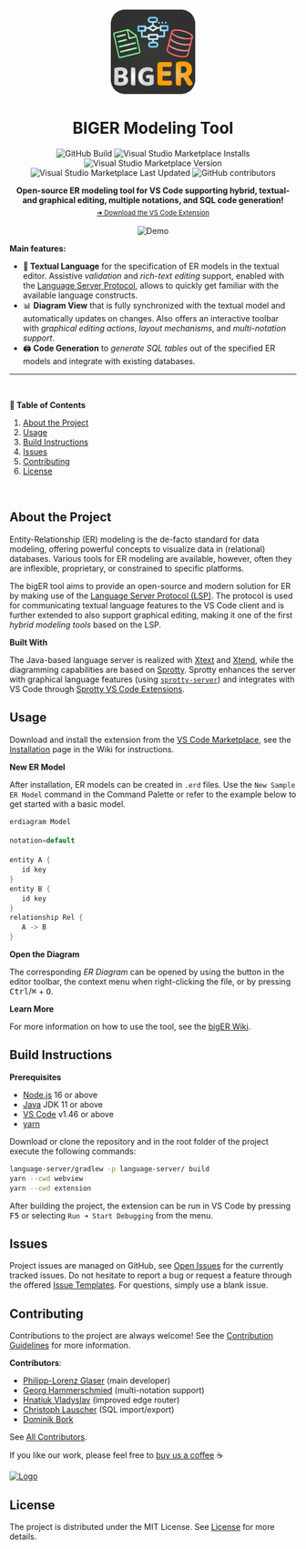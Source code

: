 <!-- LOGO -->
<p align="center">
  <img src="./extension/media/logo.png" alt="Logo" width="150" height="150" />
</p>

<!-- TITLE -->
<h1 align="center">BIGER Modeling Tool</h1>

<!-- BADGES -->
<p align="center">
  <img alt="GitHub Build" src="https://img.shields.io/github/actions/workflow/status/borkdominik/bigER/build.yml?branch=main" height="20"/>
  <img alt="Visual Studio Marketplace Installs" src="https://img.shields.io/visual-studio-marketplace/i/BIGModelingTools.erdiagram?color=9cf" height="20"/>
  <img alt="Visual Studio Marketplace Version" src="https://img.shields.io/visual-studio-marketplace/v/BIGModelingTools.erdiagram" height="20"/>
  <img alt="Visual Studio Marketplace Last Updated" src="https://img.shields.io/visual-studio-marketplace/last-updated/BIGModelingTools.erdiagram?color=blue" height="20"/>
  <img alt="GitHub contributors" src="https://img.shields.io/github/contributors/borkdominik/bigER?color=lightgrey" height="20"/>
</p>

<!-- DESCRIPTION -->
<p align="center">
  <b>Open-source ER modeling tool for VS Code supporting hybrid, textual- and graphical editing, multiple notations, and SQL code generation!</b></br>
  <sub><a href="https://marketplace.visualstudio.com/items?itemName=BIGModelingTools.erdiagram">➜ Download the VS Code Extension</a><sub>
</p>

<!-- DEMO -->
<p align="center">
  <img src="https://user-images.githubusercontent.com/39776671/197230584-f045bee2-0d5a-4120-b0cf-3ad7ae7675d8.gif" alt="Demo" width="800" />
</p>

<!-- FEATURES -->
**Main features:**
- **📝 Textual Language** for the specification of ER models in the textual editor. Assistive *validation* and *rich-text editing* support, enabled with the [Language Server Protocol](https://microsoft.github.io/language-server-protocol/), allows to quickly get familiar with the available language constructs.
- 📊 **Diagram View** that is fully synchronized with the textual model and automatically updates on changes. Also offers an interactive toolbar with *graphical editing actions*, *layout mechanisms*, and *multi-notation support*.
- 🖨️ **Code Generation** to *generate SQL tables* out of the specified ER models and integrate with existing databases.  

---

<br />	

**📖 Table of Contents**
1. [About the Project](#about-the-project)
2. [Usage](#usage)
3. [Build Instructions](#build-instructions)
4. [Issues](#issues)
5. [Contributing](#contributing)
6. [License](#license)

<br />	

## About the Project

Entity-Relationship (ER) modeling is the de-facto standard for data modeling, offering powerful concepts to visualize data in (relational) databases. Various tools for ER modeling are available, however, often they are inflexible, proprietary, or constrained to specific platforms. 

The bigER tool aims to provide an open-source and modern solution for ER by making use of the [Language Server Protocol (LSP)](https://microsoft.github.io/language-server-protocol/). The protocol is used for communicating textual language features to the VS Code client and is further extended to also support graphical editing, making it one of the first *hybrid modeling tools* based on the LSP.

**Built With**

The Java-based language server is realized with [Xtext](https://www.eclipse.org/Xtext/) and [Xtend](https://www.eclipse.org/xtend/), while the diagramming capabilities are based on [Sprotty](https://github.com/eclipse/sprotty). Sprotty enhances the server with graphical language features (using [`sprotty-server`](https://github.com/eclipse/sprotty-server)) and integrates with VS Code through [Sprotty VS Code Extensions](https://github.com/eclipse/sprotty-vscode). 



<!-- USAGE -->
## Usage

Download and install the extension from the [VS Code Marketplace](https://marketplace.visualstudio.com/items?itemName=BIGModelingTools.erdiagram), see the [Installation](https://github.com/borkdominik/bigER/wiki/Installation) page in the Wiki for instructions.

**New ER Model**

After installation, ER models can be created in `.erd` files. Use the `New Sample ER Model` command in the Command Palette or refer to the example below to get started with a basic model.

```java
erdiagram Model

notation=default

entity A {
   id key
}
entity B {
   id key
}
relationship Rel {
   A -> B
}
```

**Open the Diagram**

The corresponding *ER Diagram* can be opened by using the button in the editor toolbar, the context menu when right-clicking the file, or by pressing <kbd>Ctrl</kbd>/<kbd>⌘</kbd> + <kbd>O</kbd>.

**Learn More**

For more information on how to use the tool, see the [bigER Wiki](https://github.com/borkdominik/bigER/wiki/).

<!-- BUILD INSTRUCTIONS -->
## Build Instructions

**Prerequisites**

- [Node.js](https://nodejs.org/en/) 16 or above
- [Java](http://jdk.java.net/) JDK 11 or above 
- [VS Code](https://code.visualstudio.com/) v1.46 or above
- [yarn](https://yarnpkg.com/)


Download or clone the repository and in the root folder of the project execute the following commands:

```bash
language-server/gradlew -p language-server/ build 
yarn --cwd webview  
yarn --cwd extension
```

After building the project, the extension can be run in VS Code by pressing <kbd>F5</kbd> or selecting `Run ➜ Start Debugging` from the menu.


<!-- TODO: Add to Wiki
The code is split into a **client side** (extension with webview) and a **server side** (language with LSP and diagram server). It is recommended to use  **VS Code** for the client code, written in *TypeScript* and **Eclipse** for the server side, based on *Java*. Eclipse must be compatible with Xtext and Xtend (e.g. [Eclipse IDE for Java and DSL Developers](https://www.eclipse.org/downloads/packages/release/juno/sr2/eclipse-ide-java-and-dsl-developers)) and create a new workspace to avoid configuration issues. Import the language server as a Gradle project (<kbd>File -> Import -> Existing Gradle Project</kbd>) and override the workspace settings.
-->

<!-- ISSUES -->
## Issues

Project issues are managed on GitHub, see [Open Issues](https://github.com/borkdominik/bigER/blob/main/docs/ISSUES.md) for the currently tracked issues. Do not hesitate to report a bug or request a feature through the offered [Issue Templates](https://github.com/borkdominik/bigER/issues/new/choose). For questions, simply use a blank issue.


<!-- CONTRIBUTING -->
## Contributing

Contributions to the project are always welcome! See the [Contribution Guidelines](https://github.com/borkdominik/bigER/blob/main/docs/CONTRIBUTING.md) for more information.

**Contributors**:
- [Philipp-Lorenz Glaser](https://github.com/plglaser) (main developer)   
- [Georg Hammerschmied](https://github.com/SchmiedHammer) (multi-notation support)
- [Hnatiuk Vladyslav](https://github.com/Aksem) (improved edge router)
- [Christoph Lauscher](https://github.com/christoph-lauscher) (SQL import/export)
- [Dominik Bork](https://github.com/borkdominik)


See [All Contributors](https://github.com/borkdominik/bigER/graphs/contributors).

If you like our work, please feel free to [buy us a coffee](https://www.buymeacoffee.com/bigERtool) ☕️

<a href="https://www.buymeacoffee.com/bigERtool" target="_blank">
  <img src="https://www.buymeacoffee.com/assets/img/custom_images/yellow_img.png" alt="Logo" >
</a>

<!-- LICENSE -->
## License 

The project is distributed under the MIT License. See [License](https://github.com/borkdominik/bigER/blob/main/LICENSE) for more details.
